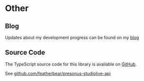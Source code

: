 # Other

## Blog

Updates about my development progress can be found on my [blog](https://featherbear.cc/blog/post/presonus-studiolive-api-iii-jan22/)

## Source Code

The TypeScript source code for this library is available on [GitHub](https://github.com/featherbear/presonus-studiolive-api/).

See [github.com/featherbear/presonus-studiolive-api](https://github.com/featherbear/presonus-studiolive-api/)
